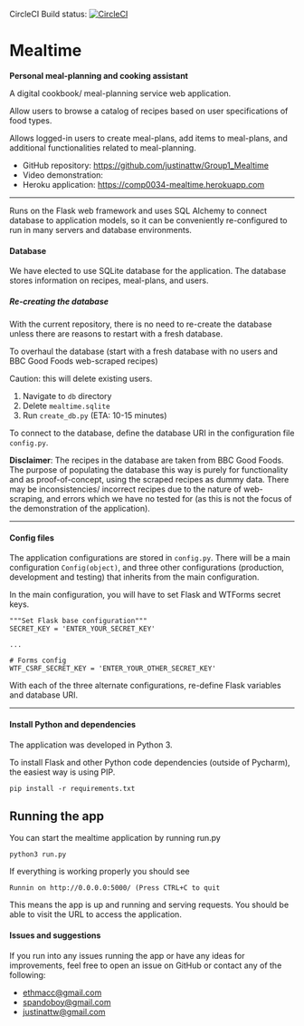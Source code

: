 CircleCI Build status: [![CircleCI](https://circleci.com/gh/justinattw/Group1_Mealtime.svg?style=svg)](https://circleci.com/gh/justinattw/Group1_Mealtime)

# Mealtime

**Personal meal-planning and cooking assistant**

A digital cookbook/ meal-planning service web application.

Allow users to browse a catalog of recipes based on user specifications of food types.

Allows logged-in users to create meal-plans, add items to meal-plans, and additional functionalities related to meal-planning.

- GitHub repository: https://github.com/justinattw/Group1_Mealtime
- Video demonstration:
- Heroku application: https://comp0034-mealtime.herokuapp.com

---

Runs on the Flask web framework and uses SQL Alchemy to connect database to application models, so it can be conveniently re-configured to run in many servers and database environments.

#### Database

We have elected to use SQLite database for the application. The database stores information on recipes, meal-plans, and users.

##### Re-creating the database

With the current repository, there is no need to re-create the database unless there are reasons to restart with a fresh database.

To overhaul the database (start with a fresh database with no users and BBC Good Foods web-scraped recipes)

Caution: this will delete existing users.

1. Navigate to `db` directory
2. Delete `mealtime.sqlite`
3. Run `create_db.py` (ETA: 10-15 minutes)

To connect to the database, define the database URI in the configuration file `config.py`.

**Disclaimer**: The recipes in the database are taken from BBC Good Foods. The purpose of populating the database this way is purely for functionality and as proof-of-concept, using the scraped recipes as dummy data. There may be inconsistencies/ incorrect recipes due to the nature of web-scraping, and errors which we have no tested for (as this is not the focus of the demonstration of the application).

___

#### Config files

The application configurations are stored in `config.py`. There will be a main configuration `Config(object)`, and three other configurations (production, development and testing) that inherits from the main configuration.

In the main configuration, you will have to set Flask and WTForms secret keys.

    """Set Flask base configuration"""
    SECRET_KEY = 'ENTER_YOUR_SECRET_KEY'
    
    ...

    # Forms config
    WTF_CSRF_SECRET_KEY = 'ENTER_YOUR_OTHER_SECRET_KEY'

With each of the three alternate configurations, re-define Flask variables and database URI.

___

#### Install Python and dependencies

The application was developed in Python 3.

To install Flask and other Python code dependencies (outside of Pycharm), the easiest way is using PIP.

`pip install -r requirements.txt`


## Running the app

You can start the mealtime application by running run.py

`python3 run.py`

If everything is working properly you should see

`Runnin on http://0.0.0.0:5000/ (Press CTRL+C to quit`

This means the app is up and running and serving requests. You should be able to visit the URL to access the application.


#### Issues and suggestions

If you run into any issues running the app or have any ideas for improvements, feel free to open an issue on GitHub or contact any of the following:

- ethmacc@gmail.com
- spandoboy@gmail.com
- justinattw@gmail.com